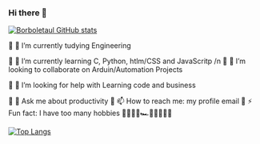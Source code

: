 ### Hi there 👋

[![Borboletaul GitHub stats](https://github-readme-stats.vercel.app/api?username=Borboletazul&show_icons=true&theme=cobalt2)](https://github.com/Borboletzul/github-readme-stats)
<!--![Anurag's GitHub stats](https://github-readme-stats.vercel.app/api?username=Borboletazul&hide=contribs,prs)-->

🔵 🔭 I’m currently tudying Engineering

🔵 🌱 I’m currently learning C, Python, htlm/CSS and JavaScritp /n
🔵 👯 I’m looking to collaborate on Arduin/Automation Projects

🔵 🤔 I’m looking for help with Learning code and business

🔵 💬 Ask me about productivity
🔵 📫 How to reach me: my profile email
🔵 ⚡ Fun fact: I have too many hobbies 🎸🎻🎹🎨🏎🏋️‍♀‍🏃‍♂‍🦾

[![Top Langs](https://github-readme-stats.vercel.app/api/top-langs/?username=Borboletazul&langs_count=8&theme=cobalt2)](https://github.com/Borboletazul/github-readme-stats)

<!--
&layout=compact
[![Readme Card](https://github-readme-stats.vercel.app/api/pin/?username=Borboletazul&repo=github-readme-stats)](https://github.com/Borboletazul/github-readme-stats)
&theme=yeblu
&theme=cobalt2
github_dark_dimmed
github_dark
&theme=transparent
-->
